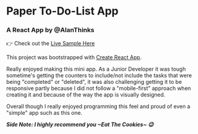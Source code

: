 # Paper To-Do-List App

### A React App by @AlanThinks

👉 Check out the [Live Sample Here](http://alanthinks.github.io/projects/paper-to-do-list-app/index.html)

This project was bootstrapped with [Create React App](https://github.com/facebookincubator/create-react-app).

Really enjoyed making this mini app. As a Junior Developer it was tough sometime's getting the counters to include/not include the tasks that were being "completed" or "deleted", it was also challenging getting it to be responsive partly because I did not follow a "mobile-first" approach when creating it and because of the way the app is visually designed.

Overall though I really enjoyed programming this feel and proud of even a "simple" app such as this one.

_**Side Note: I highly recommend you ~Eat The Cookies~ 😉**_
